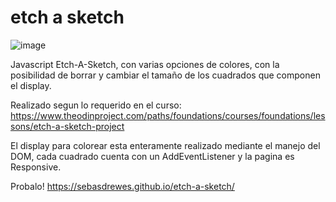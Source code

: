 # etch a sketch
![image](https://user-images.githubusercontent.com/81722772/121595352-91d8e700-ca14-11eb-92f5-6827b3edc31c.png)

Javascript Etch-A-Sketch, con varias opciones de colores, con la posibilidad de borrar y cambiar el tamaño de los cuadrados que componen el display.

Realizado segun lo requerido en el curso: https://www.theodinproject.com/paths/foundations/courses/foundations/lessons/etch-a-sketch-project

El display para colorear esta enteramente realizado mediante el manejo del DOM, cada cuadrado cuenta con un AddEventListener y la pagina es Responsive.

Probalo! https://sebasdrewes.github.io/etch-a-sketch/
